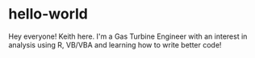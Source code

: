 # hello-world

Hey everyone!
Keith here. I'm a Gas Turbine Engineer with an interest in analysis using R, VB/VBA and learning how to write better code!
